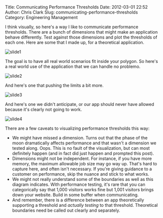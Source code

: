 Title: Communicating Performance Thresholds
Date: 2012-03-01 22:52
Author: Chris Clark
Slug: communicating-performance-thresholds
Category: Engineering Management

I think visually, so here's a way I like to communicate performance
thresholds. There are a bunch of dimensions that might make an
application behave differently. Test against those dimensions and plot
the thresholds of each one. Here are some that I made up, for a
theoretical application.

<!-- PELICAN_END_SUMMARY -->

![slide1](http://3.bp.blogspot.com/-77vbiIFVUGY/T0_3mZHApWI/AAAAAAAAAFk/v9uPHmoHgc0/s1600/Slide1.GIF)

The goal is to have all real world scenarios fit inside your polygon. So
here's a real world use of the application that we can handle no
problemo.

![slide2](http://4.bp.blogspot.com/-9cOm3wKXZE0/T0_3nvKgfII/AAAAAAAAAFs/fKECdQt3SV4/s1600/Slide2.GIF)

And here's one that pushing the limits a bit more.

![slide3](http://4.bp.blogspot.com/-wmV-u7WcWOU/T0_3oEKV1qI/AAAAAAAAAF0/RqNJ5mOKHYI/s1600/Slide3.GIF)

And here's one we didn't anticipate, or our app should never have
allowed because it's clearly not going to work.

![slide4](http://4.bp.blogspot.com/-fDR0VFPxQyM/T0_3oiGgjYI/AAAAAAAAAF8/kKwohNs8C_o/s1600/Slide4.GIF)

There are a few caveats to visualizing performance thresholds this way:

-   We might have missed a dimension. Turns out that the phase of the
    moon dramatically affects performance and that wasn't a dimension we
    tested along. Oops. This is no fault of the visualization, but can
    most definitely happen (and in fact did just happen and prompted
    this post).
-   Dimensions might not be independent. For instance, if you have more
    memory, the maximum allowable job size may go way up. That's hard to
    capture here, and often isn't necessary. If you're giving guidance
    to a customer on performance, skip the nuance and stick to
    what works.
-   We might not really understand some of the boundaries as well as
    this diagram indicates. With performance testing, it's rare that you
    can categorically say that 1,000 visitors works fine but 1,001
    visitors brings down your website. Build in some buffer
    when communicating.
-   And remember, there is a difference between an app theoretically
    supporting a threshold and *actually testing* to that threshold.
    Theoretical boundaries need be called out clearly and separately.
